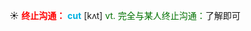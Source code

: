 ☀ <font color="red">**终止沟通：**</font>
<font color="sky blue">**cut**</font> [kʌt] 
<font color="rgb(227, 108, 9)">vt. 完全与某人终止沟通：</font>了解即可

